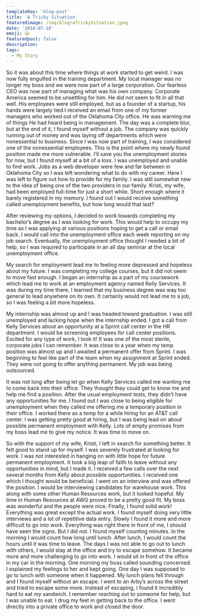 ```yaml
---
templateKey: 'blog-post'
title: 'A Tricky Situation'
featuredimage: /img/blog/aTrickySituation.jpeg
date: '2018-07-10'
emoji: 😃
featuredpost: false
description:
tags:
  - My Story
---
```


So it was about this time where things at work started to get weird. I was now fully engulfed in the training department. My local manager was no longer my boss and we were now part of a large corporation. Our fearless CEO was now part of managing what was his own company. Corporate America seemed to be unsettling for him. He did not seem to fit in all that well. His employees were still employed, but as a founder of a startup, his hands were largely tied.I received an email from one of my former managers who worked out of the Oklahoma City office. He was warning me of things He had heard being in management. The day was a complete blur, but at the end of it, I found myself without a job. The company was quickly running out of money and was laying off departments which were nonessential to business. Since I was now part of training, I was considered one of the nonessential employees. This is the point where my newly found position made me more vulnerable. I’ll save you the unemployment stories for now, but I found myself at a bit of a loss. I was unemployed and unable to find work. Jobs as a web developer were few and far between in Oklahoma City so I was left wondering what to do with my career. Here I was left to figure out how to provide for my family. I was still somewhat new to the idea of being one of the two providers in our family. Kristi, my wife, had been employed full-time for just a short while. Short enough where it barely registered in my memory. I found out I would receive something called unemployment benefits, but how long would that last?

After reviewing my options, I decided to work towards completing my bachelor’s degree as I was looking for work. This would help to occupy my time as I was applying at various positions hoping to get a call or email back. I would call into the unemployment office each week reporting on my job search. Eventually, the unemployment office thought I needed a bit of help, so I was required to participate in an all day seminar at the local unemployment office.

My search for employment lead me to feeling more depressed and hopeless about my future. I was completing my college courses, but it did not seem to move fast enough. I began an internship as a part of my coursework which lead me to work at an employment agency named Kelly Services. It was during my time there, I learned that my business degree was way too general to lead anywhere on its own. It certainly would not lead me to a job, so I was feeling a bit more hopeless.

My internship was almost up and I was headed toward graduation. I was still unemployed and lacking hope when the internship ended. I got a call from Kelly Services about an opportunity at a Sprint call center in the HR department. I would be screening employees for call center positions. Excited for any type of work, I took it! It was one of the most sterile, corporate jobs I can remember. It was close to a year when my temp position was almost up and I awaited a permanent offer from Sprint. I was beginning to feel like part of the team when my assignment at Sprint ended. They were not going to offer anything permanent. My job was being outsourced.

It was not long after being let go when Kelly Services called me wanting me to come back into their office. They thought they could get to know me and help me find a position. After the usual employment tests, they didn’t have any opportunities for me. I found out I was close to being eligible for unemployment when they called me offering me a temporary position in their office. I worked there as a temp for a while hiring for an AT&T call center. I was getting pretty good at hiring, but I was being lead on about possible permanent employment with Kelly. Lots of empty promises from my boss lead me to give my notice. It was time to move on.

So with the support of my wife, Kristi, I left in search for something better. It felt good to stand up for myself. I was severely frustrated at looking for work. I was not interested in hanging on with little hope for future permanent employment. It took a big leap of faith to leave without any opportunities in mind, but I made it. I received a few calls over the next several months from Kelly about possible opportunities. I received one which I thought would be beneficial. I went on an interview and was offered the position. I would be interviewing candidates for warehouse work. This along with some other Human Resources work, but it looked hopeful. My time in Human Resources at AWG proved to be a pretty good fit. My boss was wonderful and the people were nice. Finally, I found solid work! Everything was great except the actual work. I found myself doing very little interviews and a lot of repetitive data entry. Slowly I found it more and more difficult to go into work. Everything was right there in front of me, I should have seen the signs. But I did not. I found myself counting minutes. In the morning I would count how long until lunch. After lunch, I would count the hours until it was time to leave. The days I was not able to go out to lunch with others, I would stay at the office and try to escape somehow. It became more and more challenging to go into work. I would sit in front of the office in my car in the morning. One morning my boss called sounding concerned. I explained my feelings to her and kept going. One day I was supposed to go to lunch with someone when it happened. My lunch plans fell through and I found myself without an escape. I went to an Arby’s across the street and tried to escape some more. Instead of escaping, I found it incredibly hard to eat my sandwich. I remember reaching out to someone for help, but I was unable to eat. I drug my feet in getting back to the office. I went directly into a private office to work and closed the door.
